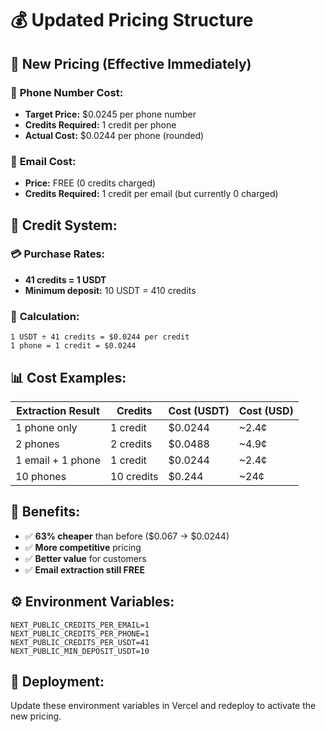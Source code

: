 # 💰 Updated Pricing Structure

## 🎯 **New Pricing (Effective Immediately)**

### 📱 **Phone Number Cost:**
- **Target Price:** $0.0245 per phone number  
- **Credits Required:** 1 credit per phone
- **Actual Cost:** $0.0244 per phone (rounded)

### 📧 **Email Cost:**
- **Price:** FREE (0 credits charged)  
- **Credits Required:** 1 credit per email (but currently 0 charged)

## 🏦 **Credit System:**

### 💳 **Purchase Rates:**
- **41 credits = 1 USDT**
- **Minimum deposit:** 10 USDT = 410 credits

### 🧮 **Calculation:**
```
1 USDT ÷ 41 credits = $0.0244 per credit
1 phone = 1 credit = $0.0244
```

## 📊 **Cost Examples:**

| Extraction Result | Credits | Cost (USDT) | Cost (USD) |
|-------------------|---------|-------------|------------|
| 1 phone only | 1 credit | $0.0244 | ~2.4¢ |
| 2 phones | 2 credits | $0.0488 | ~4.9¢ |
| 1 email + 1 phone | 1 credit | $0.0244 | ~2.4¢ |
| 10 phones | 10 credits | $0.244 | ~24¢ |

## 🎉 **Benefits:**
- ✅ **63% cheaper** than before ($0.067 → $0.0244)
- ✅ **More competitive** pricing  
- ✅ **Better value** for customers
- ✅ **Email extraction still FREE**

## ⚙️ **Environment Variables:**
```
NEXT_PUBLIC_CREDITS_PER_EMAIL=1
NEXT_PUBLIC_CREDITS_PER_PHONE=1
NEXT_PUBLIC_CREDITS_PER_USDT=41
NEXT_PUBLIC_MIN_DEPOSIT_USDT=10
```

## 🚀 **Deployment:**
Update these environment variables in Vercel and redeploy to activate the new pricing.